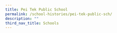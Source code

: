 ```yaml
---
title: Pei Tek Public School
permalink: /school-histories/pei-tek-public-sch/
description: ""
third_nav_title: Schools
---
```


